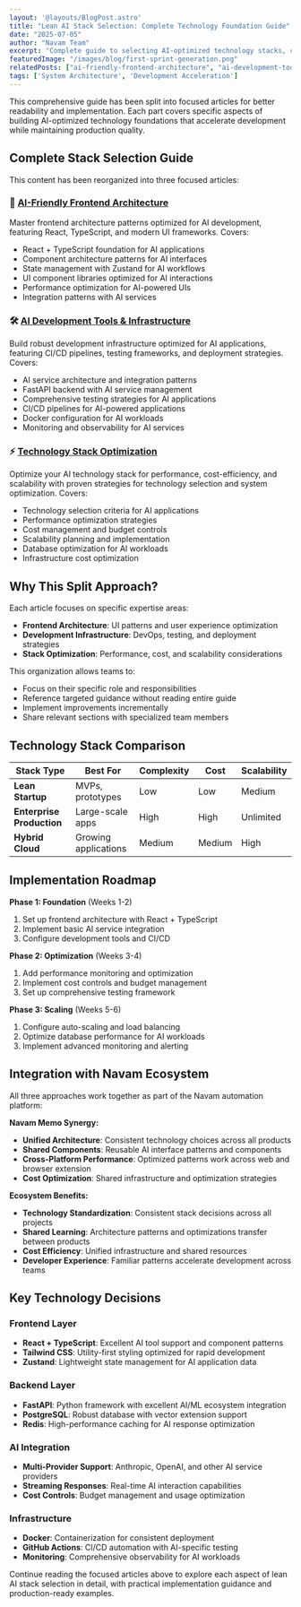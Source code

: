 ```yaml
---
layout: '@layouts/BlogPost.astro'
title: "Lean AI Stack Selection: Complete Technology Foundation Guide"
date: "2025-07-05"
author: "Navam Team"
excerpt: "Complete guide to selecting AI-optimized technology stacks, covering frontend architecture, development infrastructure, and performance optimization strategies."
featuredImage: "/images/blog/first-sprint-generation.png"
relatedPosts: ["ai-friendly-frontend-architecture", "ai-development-tools-infrastructure", "technology-stack-optimization"]
tags: ['System Architecture', 'Development Acceleration']
---
```


This comprehensive guide has been split into focused articles for better readability and implementation. Each part covers specific aspects of building AI-optimized technology foundations that accelerate development while maintaining production quality.

## Complete Stack Selection Guide

This content has been reorganized into three focused articles:

### 🎨 [AI-Friendly Frontend Architecture](/blog/ai-friendly-frontend-architecture)
Master frontend architecture patterns optimized for AI development, featuring React, TypeScript, and modern UI frameworks. Covers:
- React + TypeScript foundation for AI applications
- Component architecture patterns for AI interfaces
- State management with Zustand for AI workflows
- UI component libraries optimized for AI interactions
- Performance optimization for AI-powered UIs
- Integration patterns with AI services

### 🛠️ [AI Development Tools & Infrastructure](/blog/ai-development-tools-infrastructure)
Build robust development infrastructure optimized for AI applications, featuring CI/CD pipelines, testing frameworks, and deployment strategies. Covers:
- AI service architecture and integration patterns
- FastAPI backend with AI service management
- Comprehensive testing strategies for AI applications
- CI/CD pipelines for AI-powered applications
- Docker configuration for AI workloads
- Monitoring and observability for AI services

### ⚡ [Technology Stack Optimization](/blog/technology-stack-optimization)
Optimize your AI technology stack for performance, cost-efficiency, and scalability with proven strategies for technology selection and system optimization. Covers:
- Technology selection criteria for AI applications
- Performance optimization strategies
- Cost management and budget controls
- Scalability planning and implementation
- Database optimization for AI workloads
- Infrastructure cost optimization

## Why This Split Approach?

Each article focuses on specific expertise areas:
- **Frontend Architecture**: UI patterns and user experience optimization
- **Development Infrastructure**: DevOps, testing, and deployment strategies  
- **Stack Optimization**: Performance, cost, and scalability considerations

This organization allows teams to:
- Focus on their specific role and responsibilities
- Reference targeted guidance without reading entire guide
- Implement improvements incrementally
- Share relevant sections with specialized team members

## Technology Stack Comparison

| Stack Type | Best For | Complexity | Cost | Scalability |
|------------|----------|------------|------|-------------|
| **Lean Startup** | MVPs, prototypes | Low | Low | Medium |
| **Enterprise Production** | Large-scale apps | High | High | Unlimited |
| **Hybrid Cloud** | Growing applications | Medium | Medium | High |

## Implementation Roadmap

**Phase 1: Foundation** (Weeks 1-2)
1. Set up frontend architecture with React + TypeScript
2. Implement basic AI service integration
3. Configure development tools and CI/CD

**Phase 2: Optimization** (Weeks 3-4)
1. Add performance monitoring and optimization
2. Implement cost controls and budget management
3. Set up comprehensive testing framework

**Phase 3: Scaling** (Weeks 5-6)
1. Configure auto-scaling and load balancing
2. Optimize database performance for AI workloads
3. Implement advanced monitoring and alerting

## Integration with Navam Ecosystem

All three approaches work together as part of the Navam automation platform:

**Navam Memo Synergy:**
- **Unified Architecture**: Consistent technology choices across all products
- **Shared Components**: Reusable AI interface patterns and components
- **Cross-Platform Performance**: Optimized patterns work across web and browser extension
- **Cost Optimization**: Shared infrastructure and optimization strategies

**Ecosystem Benefits:**
- **Technology Standardization**: Consistent stack decisions across all projects
- **Shared Learning**: Architecture patterns and optimizations transfer between products
- **Cost Efficiency**: Unified infrastructure and shared resources
- **Developer Experience**: Familiar patterns accelerate development across teams

## Key Technology Decisions

### Frontend Layer
- **React + TypeScript**: Excellent AI tool support and component patterns
- **Tailwind CSS**: Utility-first styling optimized for rapid development
- **Zustand**: Lightweight state management for AI application data

### Backend Layer  
- **FastAPI**: Python framework with excellent AI/ML ecosystem integration
- **PostgreSQL**: Robust database with vector extension support
- **Redis**: High-performance caching for AI response optimization

### AI Integration
- **Multi-Provider Support**: Anthropic, OpenAI, and other AI service providers
- **Streaming Responses**: Real-time AI interaction capabilities
- **Cost Controls**: Budget management and usage optimization

### Infrastructure
- **Docker**: Containerization for consistent deployment
- **GitHub Actions**: CI/CD automation with AI-specific testing
- **Monitoring**: Comprehensive observability for AI workloads

Continue reading the focused articles above to explore each aspect of lean AI stack selection in detail, with practical implementation guidance and production-ready examples.